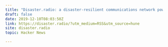 ```yaml
---
title: "Disaster.radio: a disaster-resilient communications network powered by the sun"
draft: false
date: 2019-12-10T08:03:50Z
link: https://disaster.radio/?utm_medium=RSS&utm_source=hune
site: disaster.radio
topic: Hacker News  

---
```

